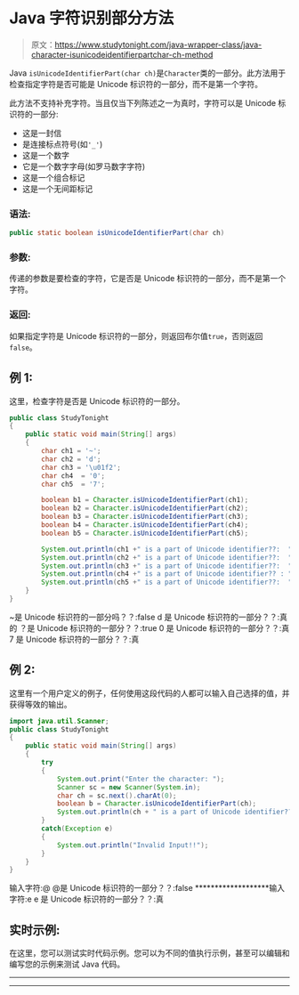 # Java 字符识别部分方法

> 原文：<https://www.studytonight.com/java-wrapper-class/java-character-isunicodeidentifierpartchar-ch-method>

Java `isUnicodeIdentifierPart(char ch)`是`Character`类的一部分。此方法用于检查指定字符是否可能是 Unicode 标识符的一部分，而不是第一个字符。

此方法不支持补充字符。当且仅当下列陈述之一为真时，字符可以是 Unicode 标识符的一部分:

*   这是一封信
*   是连接标点符号(如`'_'`)
*   这是一个数字
*   它是一个数字字母(如罗马数字字符)
*   这是一个组合标记
*   这是一个无间距标记

### 语法:

```java
public static boolean isUnicodeIdentifierPart(char ch)
```

### 参数:

传递的参数是要检查的字符，它是否是 Unicode 标识符的一部分，而不是第一个字符。

### 返回:

如果指定字符是 Unicode 标识符的一部分，则返回布尔值`true`，否则返回`false`。

## 例 1:

这里，检查字符是否是 Unicode 标识符的一部分。

```java
public class StudyTonight
{  
	public static void main(String[] args)
	{  
		char ch1 = '~';  
		char ch2 = 'd';  
		char ch3 = '\u01f2';  
		char ch4  = '0';   
		char ch5  = '7';  

		boolean b1 = Character.isUnicodeIdentifierPart(ch1);  
		boolean b2 = Character.isUnicodeIdentifierPart(ch2);  
		boolean b3 = Character.isUnicodeIdentifierPart(ch3);  
		boolean b4 = Character.isUnicodeIdentifierPart(ch4);  
		boolean b5 = Character.isUnicodeIdentifierPart(ch5);  

		System.out.println(ch1 +" is a part of Unicode identifier??:  "+b1);  
		System.out.println(ch2 +" is a part of Unicode identifier??:  "+b2);  
		System.out.println(ch3 +" is a part of Unicode identifier??:  "+b3);  
		System.out.println(ch4 +" is a part of Unicode identifier?? : "+b4);  
		System.out.println(ch5 +" is a part of Unicode identifier??:  "+b5);  
	}  
} 
```

~是 Unicode 标识符的一部分吗？？:false
d 是 Unicode 标识符的一部分？？:真的
？是 Unicode 标识符的一部分？？:true
0 是 Unicode 标识符的一部分？？:真
7 是 Unicode 标识符的一部分？？:真

## 例 2:

这里有一个用户定义的例子，任何使用这段代码的人都可以输入自己选择的值，并获得等效的输出。

```java
import java.util.Scanner; 
public class StudyTonight
{  
	public static void main(String[] args)
	{  
		try
		{
			System.out.print("Enter the character: ");  
			Scanner sc = new Scanner(System.in);         
			char ch = sc.next().charAt(0);  
			boolean b = Character.isUnicodeIdentifierPart(ch);
			System.out.println(ch + " is a part of Unicode identifier??: "+b);
		}
		catch(Exception e)
		{
			System.out.println("Invalid Input!!");
		}
	}  
} 
```

输入字符:@
@是 Unicode 标识符的一部分？？:false
*******************输入字符:e
e 是 Unicode 标识符的一部分？？:真

## 实时示例:

在这里，您可以测试实时代码示例。您可以为不同的值执行示例，甚至可以编辑和编写您的示例来测试 Java 代码。

* * *

* * *